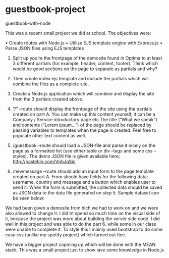 # guestbook-project
guestbook-with-node

This was a recent small project we did at school. The objectives were:

•	Create routes with Node.js
•	Utilize EJS template engine with Express.js
•	Parse JSON files using EJS templates


1.	Split up you’re the frontpage of the demosite found in Optima to at least 3 different partials (for example, header, content, footer). Think which would be good sections on the page to separate as partials and why?

2.	Then create index.ejs template and include the partials which will combine the files as a complete site. 

3.	Create a Node.js application which will combine and display the site from the 3 partials created above.


4.	“/” –route should display the frontpage of the site using the partials created on part A. You can make up this content yourself, it can be a Company / Service introductory page etc.The title (“What we speak”) and contents (“Lorem ipsum…”) of the page should be replaced by passing variables to templates when the page is created. Feel free to populate other text content as well. 

5.	/guestbook –route should load a JSON-file and parse it nicely on the page as a formatted list (use either table or div –tags and some css –styles). The demo JSON file is given available here; http://pastebin.com/VpbJqSic. 

6.	/newmessage –route should add an input form to the page template created on part A. From should have fields for the following data: username, country and message and a button which enables user to send it. When the form is submitted, the collected data should be saved as JSON data to the data file generated on step 5. Sample dataset can be seen below:


We had been given a demosite from hich we had to work on and we were also allowed to change it. I did'nt spend so much time on the visual side of it, because the project was more about building the server side code. I did well in this project and was able to do the part 6. while some in our class were unable to complete it. To style this I mainly used bootstrap to do some easy css (unlike my spotify project) which turned out fine.

We have a bigger project copming up which will be done with the MEAN stack. This was a small project just to show iave some knowledge in Node.js
